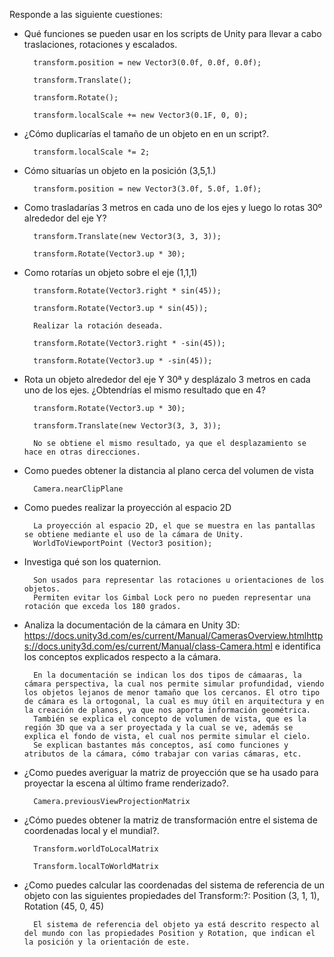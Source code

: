 Responde a las siguiente cuestiones:

- Qué funciones se pueden usar en los scripts de Unity para llevar a cabo traslaciones, rotaciones y escalados.

        transform.position = new Vector3(0.0f, 0.0f, 0.0f);
        
        transform.Translate();
      
        transform.Rotate();
        
        transform.localScale += new Vector3(0.1F, 0, 0);
        
- ¿Cómo duplicarías el tamaño de un objeto en en un script?.

        transform.localScale *= 2;

- Cómo situarías un objeto en la posición (3,5,1.)

        transform.position = new Vector3(3.0f, 5.0f, 1.0f);
        
- Como trasladarías 3 metros en cada uno de los ejes y luego lo rotas 30º alrededor del eje Y?

        transform.Translate(new Vector3(3, 3, 3));
        
        transform.Rotate(Vector3.up * 30);

- Como rotarías un objeto sobre el eje (1,1,1)

        transform.Rotate(Vector3.right * sin(45));
        
        transform.Rotate(Vector3.up * sin(45));
        
        Realizar la rotación deseada.
        
        transform.Rotate(Vector3.right * -sin(45));
        
        transform.Rotate(Vector3.up * -sin(45));

- Rota un objeto alrededor del eje Y 30ª y desplázalo 3 metros en cada uno de los ejes. ¿Obtendrías el mismo resultado que en 4?

        transform.Rotate(Vector3.up * 30);
        
        transform.Translate(new Vector3(3, 3, 3));
        
        No se obtiene el mismo resultado, ya que el desplazamiento se hace en otras direcciones.
        
- Como puedes obtener la distancia al plano cerca del volumen de vista
        
        Camera.nearClipPlane
        
- Como puedes realizar la proyección al espacio 2D

        La proyección al espacio 2D, el que se muestra en las pantallas se obtiene mediante el uso de la cámara de Unity.
        WorldToViewportPoint (Vector3 position);
        
- Investiga qué son los quaternion.

        Son usados para representar las rotaciones u orientaciones de los objetos. 
        Permiten evitar los Gimbal Lock pero no pueden representar una rotación que exceda los 180 grados.
        
- Analiza la documentación de la cámara en Unity 3D: https://docs.unity3d.com/es/current/Manual/CamerasOverview.htmlhttps://docs.unity3d.com/es/current/Manual/class-Camera.html e identifica los conceptos explicados respecto a la cámara.

        En la documentación se indican los dos tipos de cámaaras, la cámara perspectiva, la cual nos permite simular profundidad, viendo los objetos lejanos de menor tamaño que los cercanos. El otro tipo de cámara es la ortogonal, la cual es muy útil en arquitectura y en la creación de planos, ya que nos aporta información geométrica.
        También se explica el concepto de volumen de vista, que es la región 3D que va a ser proyectada y la cual se ve, además se explica el fondo de vista, el cual nos permite simular el cielo.
        Se explican bastantes más conceptos, así como funciones y atributos de la cámara, cómo trabajar con varias cámaras, etc.
        
- ¿Como puedes averiguar la matriz de proyección que se ha usado para proyectar la escena al último frame renderizado?.

        Camera.previousViewProjectionMatrix
        
- ¿Cómo puedes obtener la matriz de transformación entre el sistema de coordenadas local y el mundial?.
        
        Transform.worldToLocalMatrix
                
        Transform.localToWorldMatrix
        
- ¿Como puedes calcular las coordenadas del sistema de referencia de un objeto con las siguientes propiedades del Transform:?: 
 Position (3, 1, 1), Rotation (45, 0, 45)
 
        El sistema de referencia del objeto ya está descrito respecto al del mundo con las propiedades Position y Rotation, que indican el la posición y la orientación de este.
